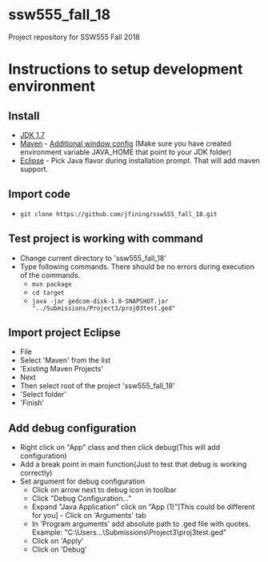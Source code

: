 # ssw555_fall_18
Project repository for SSW555 Fall 2018


# Instructions to setup development environment

## Install
- [JDK 1.7](http://www.oracle.com/technetwork/java/javase/downloads/java-archive-downloads-javase7-521261.html)
- [Maven](https://maven.apache.org/download.cgi) - [Additional window config](https://maven.apache.org/install.html) (Make sure  you have created environment variable JAVA_HOME that point to your JDK folder)
- [Eclipse](https://www.eclipse.org/downloads/) - Pick Java flavor during installation prompt. That will add maven support.

## Import code
- ```git clone https://github.com/jfining/ssw555_fall_18.git```

## Test project is working with command
- Change current directory to 'ssw555_fall_18'
- Type following commands. There should be no errors during execution of the commands.
  - ```mvn package```
  - ```cd target```
  - ```java -jar gedcom-disk-1.0-SNAPSHOT.jar "../Submissions/Project3/proj03test.ged"```

## Import project Eclipse
- File
- Select 'Maven' from the list
- 'Existing Maven Projects'
- Next
- Then select root of the project 'ssw555_fall_18'
- 'Select folder'
- 'Finish'

## Add debug configuration
- Right click on "App" class and then click debug(This will add configuration)
- Add a break point in main function(Just to test that debug is working correctly)
- Set argument for debug configuration
  - Click on arrow next to debug icon in toolbar
  - Click "Debug Configuration..."
  - Expand "Java Application" click on "App (1)"[This could be different for you] - Click on 'Arguments' tab
  - In 'Program arguments' add absolute path to .ged file with quotes. Example: "C:\Users\...\Submissions\Project3\proj3test.ged"
  - Click on 'Apply'
  - Click on 'Debug'
